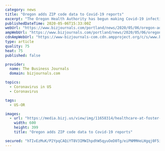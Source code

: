 ```yaml
---
category: news
title: "Oregon adds ZIP code data to Covid-19 reports"
excerpt: "The Oregon Health Authority has begun making Covid-19 infection data within Oregon ZIP codes available. The ZIP code data, which will be updated weekly, marks a more precise way to pinpoint virus hotspots within the state."
publishedDateTime: 2020-05-06T15:33:00Z
webUrl: "https://www.bizjournals.com/portland/news/2020/05/06/oregon-adds-zip-code-data-to-covid-19-reports.html"
ampWebUrl: "https://www.bizjournals.com/portland/news/2020/05/06/oregon-adds-zip-code-data-to-covid-19-reports.amp.html"
cdnAmpWebUrl: "https://www-bizjournals-com.cdn.ampproject.org/c/s/www.bizjournals.com/portland/news/2020/05/06/oregon-adds-zip-code-data-to-covid-19-reports.amp.html"
type: article
quality: 75
heat: 75
published: false

provider:
  name: The Business Journals
  domain: bizjournals.com

topics:
  - Coronavirus in US
  - Coronavirus

tags:
  - US-OR

images:
  - url: "https://media.bizj.us/view/img/11658314/healthcare-at-foster-creek-via-google-maps*600xx1001-667-332-0.png"
    width: 600
    height: 399
    title: "Oregon adds ZIP code data to Covid-19 reports"

secured: "hTIvEzMuK/P2YpqCAQiYT8V3IMWIhpdhW5qyuOeD0Tg/eiPNMMHeLHgqj0F5i1FZNwCWkjUA+05z/US/Jj8sFPvs3ijDttmuMUOs7/xWs1jYHZLHLwiO52gw5echp23pRb4448f1B6qPqDIYky5LbM7AFh5FvOD3+z7WK6kxFIrHf6GpJtMoyxwnyKnMzBzDLbeTCwxl//zDOZF5160YlmS5oQ8HWVI4lQdQLNxJOT6uYFP9/FXXu5h0th3TNZ8xkv5t6CAB4+Zbt8FcSUW0A4LOuF2t6lAUijuggqqik0UyrdLLLTldhfMVP/AOykbIRo+TvwNiRSlNaH5rtTp+3iSivQUgu8Ljusu+kuhcq+JISMG1R8Wi7JLqAio+6RHqR0ndVOKvgITrYRbFKeDrFe3LtmhocmazkwPG2Imrjt4n+AnacClr/FeYj+9KGcLGNDB73WpQChlDEfrM4JpNFjT70TEjlQNl5R2f9e83DxY=;6RVo+PE7ZHpkkj9LnNMmxg=="
---
```


